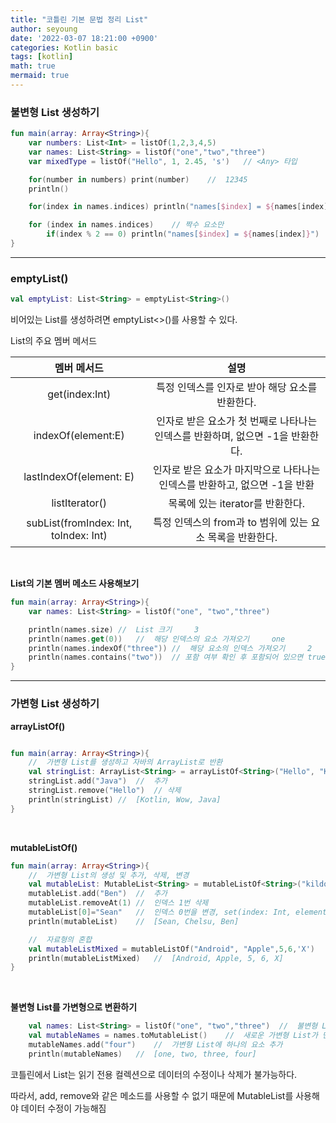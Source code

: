 ```yaml
---
title: "코틀린 기본 문법 정리 List"
author: seyoung
date: '2022-03-07 18:21:00 +0900'
categories: Kotlin basic
tags: [kotlin]
math: true
mermaid: true
---
```


 ### 불변형 List 생성하기

```kt
fun main(array: Array<String>){
    var numbers: List<Int> = listOf(1,2,3,4,5)
    var names: List<String> = listOf("one","two","three")
    var mixedType = listOf("Hello", 1, 2.45, 's')   // <Any> 타입

    for(number in numbers) print(number)    //  12345
    println()

    for(index in names.indices) println("names[$index] = ${names[index]}")  // names[0] = one

    for (index in names.indices)    // 짝수 요소만
        if(index % 2 == 0) println("names[$index] = ${names[index]}")
}
```

---
### emptyList()

```kt
val emptyList: List<String> = emptyList<String>()
```

비어있는 List를 생성하려면 emptyList<>()를 사용할 수 있다.

List의 주요 멤버 메서드

|멤버 메서드 | 설명 |
|:--:|:--:|
|get(index:Int)  |특정 인덱스를 인자로 받아 해당 요소를 반환한다.|
|indexOf(element:E)| 인자로 받은 요소가 첫 번째로 나타나는 인덱스를 반환하며, 없으면 -1을 반환한다.|
|lastIndexOf(element: E)| 인자로 받은 요소가 마지막으로 나타나는 인덱스를 반환하고, 없으면 -1을 반환|
|listIterator()| 목록에 있는 iterator를 반환한다.|
|subList(fromIndex: Int, toIndex: Int)| 특정 인덱스의 from과 to 범위에 있는 요소 목록을 반환한다.|

<br>

**List의 기본 멤버 메소드 사용해보기**

```kt
fun main(array: Array<String>){
    var names: List<String> = listOf("one", "two","three")

    println(names.size) //  List 크기     3
    println(names.get(0))   //  해당 인덱스의 요소 가져오기     one
    println(names.indexOf("three")) //  해당 요소의 인덱스 가져오기     2
    println(names.contains("two"))  // 포함 여부 확인 후 포함되어 있으면 true 반환      true
}
```

---

### 가변형 List 생성하기

**arrayListOf()**

```kt

fun main(array: Array<String>){
    //  가변형 List를 생성하고 자바의 ArrayList로 반환
    val stringList: ArrayList<String> = arrayListOf<String>("Hello", "Kotlin", "Wow")
    stringList.add("Java")  //  추가
    stringList.remove("Hello")  // 삭제
    println(stringList) //  [Kotlin, Wow, Java]
}
```

<br>

**mutableListOf()**

```kt
fun main(array: Array<String>){
    //  가변형 List의 생성 및 추가, 삭제, 변경
    val mutableList: MutableList<String> = mutableListOf<String>("kildong","Dooly","Chelsu")
    mutableList.add("Ben")  //  추가
    mutableList.removeAt(1) //  인덱스 1번 삭제
    mutableList[0]="Sean"   //  인덱스 0번을 변경, set(index: Int, element: E)와 같은 역할
    println(mutableList)    //  [Sean, Chelsu, Ben]

    //  자료형의 혼합
    val mutableListMixed = mutableListOf("Android", "Apple",5,6,'X')
    println(mutableListMixed)   //  [Android, Apple, 5, 6, X]
}
```

<br>

**불변형 List를 가변형으로 변환하기**

```kt
    val names: List<String> = listOf("one", "two","three")  //  불변형 List 초기화
    val mutableNames = names.toMutableList()    //  새로운 가변형 List가 만들어짐
    mutableNames.add("four")    //  가변형 List에 하나의 요소 추가
    println(mutableNames)   //  [one, two, three, four]
```

코틀린에서 List는 읽기 전용 컬렉션으로 데이터의 수정이나 삭제가 불가능하다.

따라서, add, remove와 같은 메소드를 사용할 수 없기 때문에 MutableList를 사용해야 데이터 수정이 가능해짐